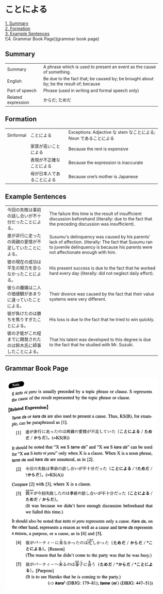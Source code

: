# ことによる

[1. Summary](#summary)<br>
[2. Formation](#formation)<br>
[3. Example Sentences](#example-sentences)<br>
![4. Grammar Book Page](grammar book page)<br>


## Summary

<table><tr>   <td>Summary</td>   <td>A phrase which is used to present an event as the cause of something.</td></tr><tr>   <td>English</td>   <td>Be due to the fact that; be caused by; be brought about by; be the result of; because</td></tr><tr>   <td>Part of speech</td>   <td>Phrase (used in writing and formal speech only)</td></tr><tr>   <td>Related expression</td>   <td>からだ; ためだ</td></tr></table>

## Formation

<table class="table"> <tbody><tr class="tr head"> <td class="td"><span class="bold"><span>Sinformal</span></span></td> <td class="td"><span class="concept">ことによる</span> </td> <td class="td"><span>Exceptions: Adjective な    stem なことによる; Noun であることによる</span></td> </tr> <tr class="tr"> <td class="td"><span>&nbsp;</span></td> <td class="td"><span>家賃が高い<span class="concept">ことによる</span></span> </td> <td class="td"><span>Because the rent is expensive</span></td> </tr> <tr class="tr"> <td class="td"><span>&nbsp;</span></td> <td class="td"><span>表現が不正確な<span class="concept">ことによる</span></span> </td> <td class="td"><span>Because the expression is inaccurate</span></td> </tr> <tr class="tr"> <td class="td"><span>&nbsp;</span></td> <td class="td"><span>母が日本人である<span class="concept">ことによる</span></span> </td> <td class="td"><span>Because one’s mother is Japanese</span></td> </tr> </tbody></table>

## Example Sentences

<table><tr>   <td>今回の失敗は事前の話し合いが不十分だったことによる。</td>   <td>The failure this time is the result of insufficient discussion beforehand (literally: due to the fact that the preceding discussion was insufficient).</td></tr><tr>   <td>進が非行に走ったの両親の愛情が不足していたことによる。</td>   <td>Susumu's delinquency was caused by his parents' lack of affection. (literally: The fact that Susumu ran to juvenile delinquency is because his parents were not affectionate enough with him.</td></tr><tr>   <td>彼の現在の成功は平生の努力を怠らなかったことによる。</td>   <td>His present success is due to the fact that he worked hard every day (literally: did not neglect daily effort).</td></tr><tr>   <td>彼らの離婚は二人の価値観があまりに違っていたことによる。</td>   <td>Their divorce was caused by the fact that their value systems were very different.</td></tr><tr>   <td>彼が負けたのは勝ちを焦りすぎたことによる。</td>   <td>His loss is due to the fact that he tried to win quickly.</td></tr><tr>   <td>彼の才能がこれ程までに開発されたのは鈴木氏に師事したことによる。</td>   <td>That his talent was developed to this degree is due to the fact that he studied with Mr. Suzuki.</td></tr></table>

## Grammar Book Page

![](../img/Intermediateことによる.png)

